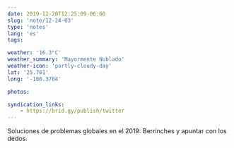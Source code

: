 ```yaml
---
date: 2019-12-20T12:25:09-06:00
slug: 'note/12-24-03'
type: 'notes'
lang: 'es'
tags:

weather: '16.3°C'
weather_summary: 'Mayormente Nublado'
weather-icon: 'partly-cloudy-day'
lat: '25.701'
long: '-100.3704'

photos:

syndication_links:
    - https://brid.gy/publish/twitter
---
```

Soluciones de problemas globales en el 2019: Berrinches y apuntar con los dedos.